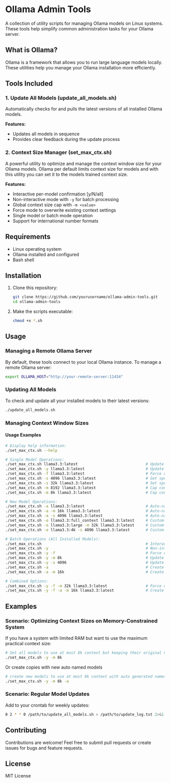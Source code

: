 # Ollama Admin Tools

A collection of utility scripts for managing Ollama models on Linux systems. These tools help simplify common administration tasks for your Ollama server.

## What is Ollama?

Ollama is a framework that allows you to run large language models locally. These utilities help you manage your Ollama installation more efficiently.

## Tools Included

### 1. Update All Models (update_all_models.sh)

Automatically checks for and pulls the latest versions of all installed Ollama models.

**Features:**
- Updates all models in sequence
- Provides clear feedback during the update process

### 2. Context Size Manager (set_max_ctx.sh)

A powerful utility to optimize and manage the context window size for your Ollama models.
Ollama per default limits context size for models and with this utility you can set it to the models trained context size. 

**Features:**
- Interactive per-model confirmation [y/N/all]
- Non-interactive mode with `-y` for batch processing
- Global context size cap with `-m <value>`
- Force mode to overwrite existing context settings
- Single model or batch mode operation
- Support for international number formats

## Requirements
- Linux operating system
- Ollama installed and configured
- Bash shell

## Installation

1. Clone this repository:
   ```bash
   git clone https://github.com/yourusername/ollama-admin-tools.git
   cd ollama-admin-tools
   ```

2. Make the scripts executable:
   ```bash
   chmod +x *.sh
   ```

## Usage

### Managing a Remote Ollama Server

By default, these tools connect to your local Ollama instance. To manage a remote Ollama server:

```bash
export OLLAMA_HOST="http://your-remote-server:11434"
```

### Updating All Models

To check and update all your installed models to their latest versions:

```bash
./update_all_models.sh
```

### Managing Context Window Sizes

#### Usage Examples

```bash
# Display help information:
./set_max_ctx.sh --help

# Single Model Operations:
./set_max_ctx.sh llama3.3:latest                              # Update using native context
./set_max_ctx.sh -y llama3.3:latest                           # Update without confirmation prompt
./set_max_ctx.sh -f llama3.3:latest                           # Force update even if context already set
./set_max_ctx.sh -s 4096 llama3.3:latest                      # Set specific context size (4096)
./set_max_ctx.sh -s 32k llama3.3:latest                       # Set specific context size (32k)
./set_max_ctx.sh -m 8192 llama3.3:latest                      # Cap context at 8192
./set_max_ctx.sh -m 8k llama3.3:latest                        # Cap context at 8K (equivalent to 8192)

# New Model Operations:
./set_max_ctx.sh -a llama3.3:latest                           # Auto-named model with native context (e.g., 'llama3.3:128k_num_ctx')
./set_max_ctx.sh -a -m 16k llama3.3:latest                    # Auto-named model with capped context (e.g., 'llama3.3:16k_num_ctx')
./set_max_ctx.sh -a -s 4096 llama3.3:latest                   # Auto-named model with specific context (e.g., 'llama3.3:4k_num_ctx')
./set_max_ctx.sh -o llama3.3:full_context llama3.3:latest     # Custom-named model with native context
./set_max_ctx.sh -o llama3.3:large -m 32k llama3.3:latest     # Custom-named model with capped context
./set_max_ctx.sh -o llama3.3:4k -s 4096 llama3.3:latest       # Custom-named model with specific context

# Batch Operations (All Installed Models):
./set_max_ctx.sh                                              # Interactive update of all models (native context)
./set_max_ctx.sh -y                                           # Non-interactive update of all models (native context)
./set_max_ctx.sh -y -f                                        # Force update all models, no confirmations
./set_max_ctx.sh -y -m 8k                                     # Update all models, cap at 8K
./set_max_ctx.sh -y -s 4096                                   # Update all models to exactly 4096 context
./set_max_ctx.sh -a                                           # Create auto-named copies of all models with their native max context
./set_max_ctx.sh -a -m 16k                                    # Create auto-named copies capped at 16K

# Combined Options:
./set_max_ctx.sh -y -f -m 32k llama3.3:latest                 # Force update with no confirmation, cap at 32K
./set_max_ctx.sh -y -f -a -m 16k llama3.3:latest              # Create auto-named model, force, no confirmation, cap at 16K
```

## Examples

### Scenario: Optimizing Context Sizes on Memory-Constrained System

If you have a system with limited RAM but want to use the maximum practical context size:

```bash
# Set all models to use at most 8k context but keeping their original names.
./set_max_ctx.sh -y -m 8k
```

Or create copies with new auto named models

```bash
# create new models to use at most 8k context with auto generated names.
./set_max_ctx.sh -y -m 8k -a
```

### Scenario: Regular Model Updates

Add to your crontab for weekly updates:

```bash
0 2 * * 0 /path/to/update_all_models.sh > /path/to/update_log.txt 2>&1 && /path/to/set_max_ctx.sh -y -m 32k -a >> /path/to/update_log.txt 2>&1
```

## Contributing

Contributions are welcome! Feel free to submit pull requests or create issues for bugs and feature requests.

## License

MIT License
